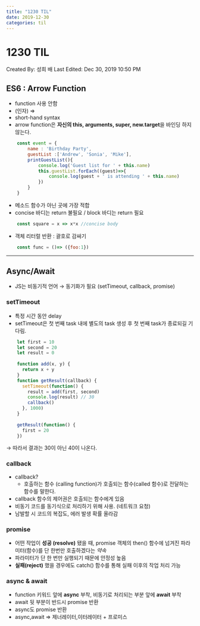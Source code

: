 ```yaml
---
title: "1230 TIL"
date: 2019-12-30
categories: til
---
```


# 1230 TIL

Created By: 성희 배
Last Edited: Dec 30, 2019 10:50 PM

## ES6 : Arrow Function

- function 사용 안함
- (인자) ⇒
- short-hand syntax
- arrow function은 **자신의 this, arguments, super, new.target**을 바인딩 하지 않는다.
```javascript
    const event = {
        name : 'Birthday Party',
        guestList :['Andrew', 'Sonia', 'Mike'],
        printGuestList(){ 
            console.log('Guest list for ' + this.name)
            this.guestList.forEach((guest)=>{
                console.log(guest + ' is attending ' + this.name)
            })
        }
    }
```
- 메소드 함수가 아닌 곳에 가장 적합
- concise 바디는 return 불필요 / block 바디는 return 필요
```javascript
    const square = x => x*x //concise body
```
- 객체 리터럴 반환 : 괄호로 감싸기
```javascript
    const func = ()=> ({foo:1})
```
---

## Async/Await

- JS는 비동기적 언어 → 동기화가 필요 (setTimeout, callback, promise)

### setTimeout

- 특정 시간 동안 delay
- setTimeout은 첫 번째 task 내에 별도의 task 생성 후 첫 번째 task가 종료되길 기다림.
```javascript
    let first = 10
    let second = 20
    let result = 0
    
    function add(x, y) {
      return x + y
    }
    function getResult(callback) {
      setTimeout(function() {
        result = add(first, second)
        console.log(result) // 30
        callback()
      }, 1000)
    }
    
    getResult(function() {
      first = 20
    })
```
→ 따라서 결과는 30이 아닌 40이 나온다.

### callback

- callback?
    - 호출하는 함수 (calling function)가 호출되는 함수(called 함수)로 전달하는 함수를 말한다.
- callback 함수의 제어권은 호출되는 함수에게 있음
- 비동기 코드를 동기식으로 처리하기 위해 사용. (네트워크 요청)
- 남발할 시 코드의 복잡도, 에러 발생 확률 올라감

### promise

- 어떤 작업이 **성공 (resolve)** 됐을 때, promise 객체의 then() 함수에 넘겨진 파라미터(함수)를 단 한번만 호출하겠다는 *약속*
- 파라미터가 단 한 번만 실행되기 때문에 안정성 높음
- **실패(reject)** 했을 경우에도 catch() 함수를 통해 실패 이후의 작업 처리 가능

### async & await

- function 키워드 앞에 **async** 부착, 비동기로 처리되는 부분 앞에 **await** 부착
- await 뒷 부분이 반드시 promise 반환
- async도 promise 반환
- async,await => 제너레이터,이터레이터 + 프로미스
